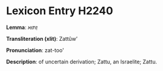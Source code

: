 # Lexicon Entry H2240

**Lemma**: זַתּוּא

**Transliteration (xlit)**: Zattûwʼ

**Pronunciation**: zat-too'

**Description**:
of uncertain derivation; Zattu, an Israelite; Zattu.
